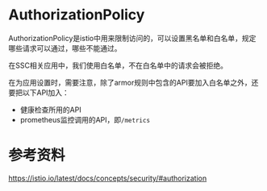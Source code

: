 # AuthorizationPolicy

AuthorizationPolicy是istio中用来限制访问的，可以设置黑名单和白名单，规定哪些请求可以通过，哪些不能通过。

在SSC相关应用中，我们使用白名单，不在白名单中的请求会被拒绝。

在为应用设置时，需要注意，除了armor规则中包含的API要加入白名单之外，还要把以下API加入：
- 健康检查所用的API
- prometheus监控调用的API，即`/metrics`

# 参考资料
https://istio.io/latest/docs/concepts/security/#authorization
